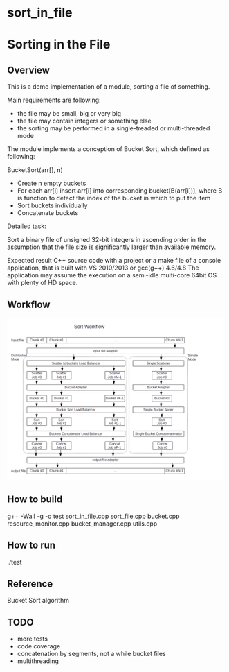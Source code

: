 # sort_in_file

Sorting in the File
===================

Overview
--------

This is a demo implementation of a module, sorting a file of something.

Main requirements are following:
* the file may be small, big or very big
* the file may contain integers or something else
* the sorting may be performed in a single-treaded or multi-threaded mode

The module implements a conception of Bucket Sort, which defined as following:

BucketSort(arr[], n)
* Create n empty buckets
* For each arr[i] insert arr[i] into corresponding bucket[B(arr[i])],
  where B is function to detect the index of the bucket
  in which to put the item
* Sort buckets individually
* Concatenate buckets



Detailed task:

Sort a binary file of unsigned 32-bit integers in ascending order in the
assumption that the file size is significantly larger than available memory.

Expected result
C++ source code with a project or a make file of a console application,
that is built with VS 2010/2013 or gcc(g++) 4.6/4.8
The application may assume the execution on a semi-idle multi-core
64bit OS with plenty of HD space.


Workflow
--------
<img src="https://github.com/shulgaalexey/sort_in_file/blob/master/doc/sort_workflow.png" alt="Sort Workflow" style="width:500px"/>

How to build
-----------
g++ -Wall -g -o test sort_in_file.cpp sort_file.cpp bucket.cpp resource_monitor.cpp bucket_manager.cpp utils.cpp

How to run
----------
./test


Reference
---------
Bucket Sort algorithm


TODO
----
* more tests
* code coverage
* concatenation by segments, not a while bucket files
* multithreading
